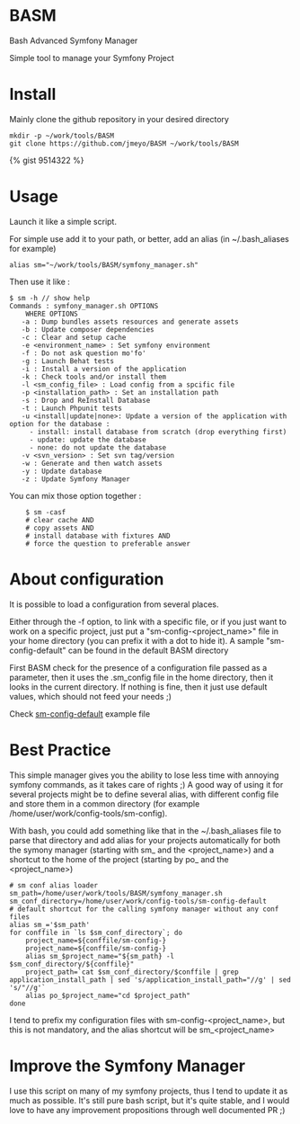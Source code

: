 BASM
====

Bash Advanced Symfony Manager

Simple tool to manage your Symfony Project

Install
=======
Mainly clone the github repository in your desired directory

    mkdir -p ~/work/tools/BASM
    git clone https://github.com/jmeyo/BASM ~/work/tools/BASM



{% gist 9514322 %}

Usage
=====
Launch it like a simple script.

For simple use add it to your path, or better, add an alias (in ~/.bash_aliases for example)

    alias sm="~/work/tools/BASM/symfony_manager.sh"

Then use it like :

	$ sm -h // show help
	Commands : symfony_manager.sh OPTIONS
        WHERE OPTIONS
	   -a : Dump bundles assets resources and generate assets
	   -b : Update composer dependencies
	   -c : Clear and setup cache
	   -e <environment_name> : Set symfony environment
	   -f : Do not ask question mo'fo'
	   -g : Launch Behat tests
	   -i : Install a version of the application
	   -k : Check tools and/or install them
	   -l <sm_config_file> : Load config from a spcific file
	   -p <installation_path> : Set an installation path
	   -s : Drop and ReInstall Database
	   -t : Launch Phpunit tests
	   -u <install|update|none>: Update a version of the application with option for the database : 
		 - install: install database from scratch (drop everything first)
		 - update: update the database
		 - none: do not update the database
	   -v <svn_version> : Set svn tag/version
	   -w : Generate and then watch assets
	   -y : Update database
	   -z : Update Symfony Manager
       

You can mix those option together :

```{bash}
	$ sm -casf 
	# clear cache AND 
	# copy assets AND
	# install database with fixtures AND 
	# force the question to preferable answer
```

About configuration
===================

It is possible to load a configuration from several places. 

Either through the -f option, to link with a specific file, or if you just want to work on a specific project, just put a "sm-config-<project_name>" file in your home directory (you can prefix it with a dot to hide it). A sample "sm-config-default" can be found in the default BASM directory

First BASM check for the presence of a configuration file passed as a parameter, then it uses the .sm_config file in the home directory, then it looks in the current directory. If nothing is fine, then it just use default values, which should not feed your needs ;)

Check [sm-config-default](https://github.com/jmeyo/BASM/blob/master/sm-config-default) example file

Best Practice
=============

This simple manager gives you the ability to lose less time with annoying symfony commands, as it takes care of rights ;)
A good way of using it for several projects might be to define several alias, with different config file and store them in a common directory (for example /home/user/work/config-tools/sm-config). 

With bash, you could add something like that in the ~/.bash_aliases file to parse that directory and add alias for your projects automatically for both the symony manager (starting with sm_ and the <project_name>) and a shortcut to the home of the project (starting by po_ and the <project_name>)

	# sm conf alias loader
	sm_path=/home/user/work/tools/BASM/symfony_manager.sh
	sm_conf_directory=/home/user/work/config-tools/sm-config-default
	# default shortcut for the calling symfony manager without any conf files
	alias sm_='$sm_path'
	for conffile in `ls $sm_conf_directory`; do
		project_name=${conffile/sm-config-}
		project_name=${conffile/sm-config-} 
		alias sm_$project_name="${sm_path} -l $sm_conf_directory/${conffile}"
		project_path=`cat $sm_conf_directory/$conffile | grep application_install_path | sed 's/application_install_path="//g' | sed 's/"//g'`
		alias po_$project_name="cd $project_path"
	done
	
I tend to prefix my configuration files with sm-config-<project_name>, but this is not mandatory, and the alias shortcut will be sm_<project_name> <OPTIONS>


Improve the Symfony Manager
===========================

I use this script on many of my symfony projects, thus I tend to update it as much as possible. It's still pure bash script, but it's quite stable, and I would love to have any improvement propositions through well documented PR ;)
